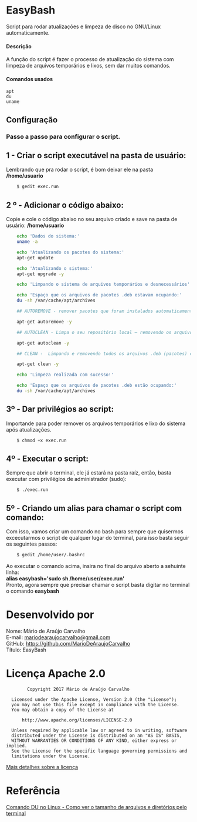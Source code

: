 # EasyBash
Script para rodar atualizações e limpeza de disco no GNU/Linux automaticamente.

#### Descrição
A função do script é fazer o processo de atualização do sistema com limpeza de arquivos temporários e lixos, sem dar muitos comandos.

#### Comandos usados
    apt
    du
    uname
    
## Configuração
### Passo a passo para configurar o script.

## 1 - Criar o script executável na pasta de usuário:
Lembrando que pra rodar o script, é bom deixar ele na pasta __/home/usuario__
```bash
    $ gedit exec.run
```
## 2 º - Adicionar o código abaixo:
Copie e cole o código abaixo no seu arquivo criado e save na pasta de usuário: __/home/usuario__
```bash
    echo 'Dados do sistema:'
    uname -a

    echo 'Atualizando os pacotes do sistema:'
    apt-get update

    echo 'Atualizando o sistema:'
    apt-get upgrade -y

    echo 'Limpando o sistema de arquivos temporários e desnecessários'

    echo 'Espaço que os arquivos de pacotes .deb estavam ocupando:'
    du -sh /var/cache/apt/archives

    ## AUTOREMOVE - remover pacotes que foram instalados automaticamente para satisfazer dependências de outros pacotes e que já não são mais necessários.

    apt-get autoremove -y

    ## AUTOCLEAN - Limpa o seu repositório local — removendo os arquivos de pacotes (.deb) que não podem mais ser baixados (versões antigas) e são completamente inúteis e obsoletos.

    apt-get autoclean -y

    ## CLEAN -  Limpando e removendo todos os arquivos .deb (pacotes) contidos nos diretórios — exceto o lock file.

    apt-get clean -y

    echo 'Limpeza realizada com sucesso!'

    echo 'Espaço que os arquivos de pacotes .deb estão ocupando:'
    du -sh /var/cache/apt/archives

```
## 3º - Dar privilégios ao script: 
Importande para poder remover os arquivos temporários e lixo do sistema após atualizações.
```bash
    $ chmod +x exec.run
```

## 4º - Executar o script:
Sempre que abrir o terminal, ele já estará na pasta raíz, então, basta executar com privilégios de administrador (sudo):
```bash
    $ ./exec.run
```

## 5º - Criando um alias para chamar o script com comando:
Com isso, vamos criar um comando no bash para sempre que quisermos excecutarmos o script de qualquer lugar do terminal, para isso basta seguir os seguintes passos:
```bash
    $ gedit /home/user/.bashrc
```
Ao executar o comando acima, insira no final do arquivo aberto a sehuinte linha:<br>
__alias easybash='sudo sh /home/user/exec.run'__<br>
Pronto, agora sempre que precisar chamar o script basta digitar no terminal o comando __easybash__

# Desenvolvido por<br>
Nome: Mário de Araújo Carvalho<br> 
E-mail: mariodearaujocarvalho@gmail.com<br>
GitHub: https://github.com/MarioDeAraujoCarvalho<br>
Título: EasyBash
<br>

# Licença Apache 2.0

``` 
        Copyright 2017 Mário de Araújo Carvalho
 
  Licensed under the Apache License, Version 2.0 (the "License");
  you may not use this file except in compliance with the License.
  You may obtain a copy of the License at
 
      http://www.apache.org/licenses/LICENSE-2.0
 
  Unless required by applicable law or agreed to in writing, software
  distributed under the License is distributed on an "AS IS" BASIS,
  WITHOUT WARRANTIES OR CONDITIONS OF ANY KIND, either express or implied.
  See the License for the specific language governing permissions and
  limitations under the License.

```

<a href="https://www.apache.org/licenses/LICENSE-2.0" target="_blank">Mais detalhes sobre a licença</a>

# Referência
<a href="https://www.diolinux.com.br/2019/01/comando-du-no-linux-espaco-disco.html?m=1" target="_blank">Comando DU no Linux - Como ver o tamanho de arquivos e diretórios pelo terminal</a>
